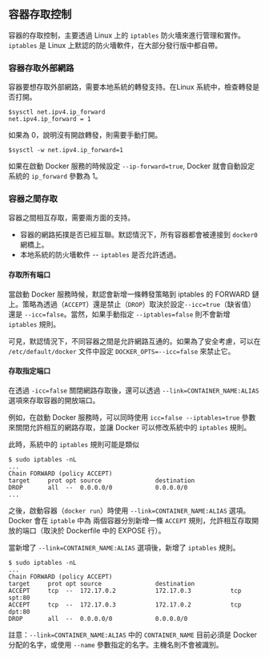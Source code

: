 ## 容器存取控制
容器的存取控制，主要透過 Linux 上的 `iptables` 防火墻來進行管理和實作。`iptables` 是 Linux 上默認的防火墻軟件，在大部分發行版中都自帶。

### 容器存取外部網路
容器要想存取外部網路，需要本地系統的轉發支持。在Linux 系統中，檢查轉發是否打開。

```
$sysctl net.ipv4.ip_forward
net.ipv4.ip_forward = 1
```
如果為 0，說明沒有開啟轉發，則需要手動打開。
```
$sysctl -w net.ipv4.ip_forward=1
```
如果在啟動 Docker 服務的時候設定 `--ip-forward=true`, Docker 就會自動設定系統的 `ip_forward` 參數為 1。

### 容器之間存取
容器之間相互存取，需要兩方面的支持。
* 容器的網路拓撲是否已經互聯。默認情況下，所有容器都會被連接到 `docker0` 網橋上。
* 本地系統的防火墻軟件 -- `iptables` 是否允許透過。

#### 存取所有端口
當啟動 Docker 服務時候，默認會新增一條轉發策略到 iptables 的 FORWARD 鏈上。策略為透過（`ACCEPT`）還是禁止（`DROP`）取決於設定`--icc=true`（缺省值）還是 `--icc=false`。當然，如果手動指定 `--iptables=false` 則不會新增 `iptables` 規則。

可見，默認情況下，不同容器之間是允許網路互通的。如果為了安全考慮，可以在 `/etc/default/docker` 文件中設定 `DOCKER_OPTS=--icc=false` 來禁止它。

#### 存取指定端口
在透過 `-icc=false` 關閉網路存取後，還可以透過 `--link=CONTAINER_NAME:ALIAS` 選項來存取容器的開放端口。

例如，在啟動 Docker 服務時，可以同時使用 `icc=false --iptables=true` 參數來關閉允許相互的網路存取，並讓 Docker 可以修改系統中的 `iptables` 規則。

此時，系統中的 `iptables` 規則可能是類似
```
$ sudo iptables -nL
...
Chain FORWARD (policy ACCEPT)
target     prot opt source               destination
DROP       all  --  0.0.0.0/0            0.0.0.0/0
...
```

之後，啟動容器（`docker run`）時使用 `--link=CONTAINER_NAME:ALIAS` 選項。Docker 會在 `iptable` 中為 兩個容器分別新增一條 `ACCEPT` 規則，允許相互存取開放的端口（取決於 Dockerfile 中的 EXPOSE 行）。

當新增了 `--link=CONTAINER_NAME:ALIAS` 選項後，新增了 `iptables` 規則。
```
$ sudo iptables -nL
...
Chain FORWARD (policy ACCEPT)
target     prot opt source               destination
ACCEPT     tcp  --  172.17.0.2           172.17.0.3           tcp spt:80
ACCEPT     tcp  --  172.17.0.3           172.17.0.2           tcp dpt:80
DROP       all  --  0.0.0.0/0            0.0.0.0/0
```

註意：`--link=CONTAINER_NAME:ALIAS` 中的 `CONTAINER_NAME` 目前必須是 Docker 分配的名字，或使用 `--name` 參數指定的名字。主機名則不會被識別。
